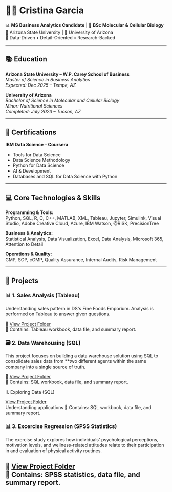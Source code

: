 # 👩‍💻 Cristina Garcia

📊 **MS Business Analytics Candidate** | 🔬 **BSc Molecular & Cellular Biology**  
🌵 Arizona State University | 🧪 University of Arizona  
🎯 Data-Driven • Detail-Oriented • Research-Backed

---

## 📚 Education

**Arizona State University – W.P. Carey School of Business**  
*Master of Science in Business Analytics*  
*Expected: Dec 2025 – Tempe, AZ*

**University of Arizona**  
*Bachelor of Science in Molecular and Cellular Biology*  
*Minor: Nutritional Sciences*  
*Completed: July 2023 – Tucson, AZ*



---

## 🧠 Certifications

**IBM Data Science – Coursera**  
- Tools for Data Science  
- Data Science Methodology  
- Python for Data Science  
- AI & Development  
- Databases and SQL for Data Science with Python  

---

## 💻 Core Technologies & Skills

**Programming & Tools:**  
Python, SQL, R, C, C++, MATLAB, XML, Tableau, Jupyter, Simulink, Visual Studio, Adobe Creative Cloud, Azure, IBM Watson, @RISK, PrecisionTree

**Business & Analytics:**  
Statistical Analysis, Data Visualization, Excel, Data Analysis, Microsoft 365, Attention to Detail

**Operations & Quality:**  
GMP, SOP, cGMP, Quality Assurance, Internal Audits, Risk Management

---

## 🚀 Projects

### 📊 1. Sales Analysis (Tableau)
Understanding sales pattern in DS's Fine Foods Emporium. Analysis is performed on Tableau to answer given questions. 

🔗 [View Project Folder](./projects/sales_analysis)  
📁 Contains: Tableau workbook, data file, and summary report.

### 🗃️  2. Data Warehousing (SQL)
This project focuses on building a data warehouse solution using SQL to consolidate sales data from **two different agents within the same company into a single source of truth. 

🔗 [View Project Folder](./projects/DataWarehousing)  
📁 Contains: SQL workbook, data file, and summary report.

II. Exploring Data (SQL)

[View Project Folder](./projects/DataSQL)  
Understanding applications
📁 Contains: SQL workbook, data file, and summary report.

### 📊 3. Excercise Regression (SPSS Statistics)
The exercise study explores how individuals' psychological perceptions, motivation levels, and wellness-related attitudes relate to their participation in and evaluation of physical activity routines.

🔗 [View Project Folder](./projects/Regression)  
📁 Contains: SPSS statistics, data file, and summary report.
---
